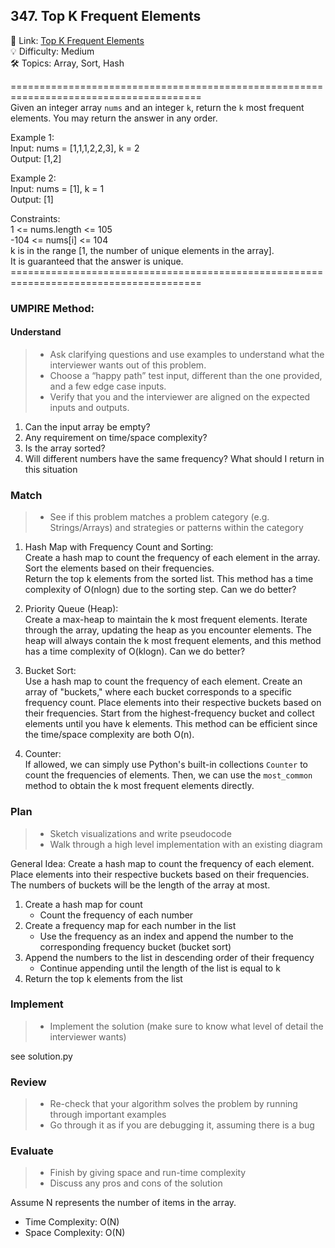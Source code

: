 ## 347. Top K Frequent Elements

🔗 Link: [Top K Frequent Elements](https://leetcode.com/problems/top-k-frequent-elements/description/)<br>
💡 Difficulty: Medium<br>
🛠️ Topics: Array, Sort, Hash<br>

=======================================================================================<br>
Given an integer array `nums` and an integer `k`, return the `k` most frequent elements. You may return the answer in any order.

Example 1:<br>
Input: nums = [1,1,1,2,2,3], k = 2<br>
Output: [1,2]<br>

Example 2:<br>
Input: nums = [1], k = 1<br>
Output: [1]<br>

Constraints:<br>
1 <= nums.length <= 105<br>
-104 <= nums[i] <= 104<br>
k is in the range [1, the number of unique elements in the array].<br>
It is guaranteed that the answer is unique.<br>
=======================================================================================<br>

### UMPIRE Method:

#### Understand

> - Ask clarifying questions and use examples to understand what the interviewer wants out of this problem.
> - Choose a “happy path” test input, different than the one provided, and a few edge case inputs.
> - Verify that you and the interviewer are aligned on the expected inputs and outputs.

1. Can the input array be empty?
2. Any requirement on time/space complexity?
3. Is the array sorted?
4. Will different numbers have the same frequency? What should I return in this situation

### Match

> - See if this problem matches a problem category (e.g. Strings/Arrays) and strategies or patterns within the category

1. Hash Map with Frequency Count and Sorting:<br>
   Create a hash map to count the frequency of each element in the array.
   Sort the elements based on their frequencies.<br>
   Return the top k elements from the sorted list. This method has a time complexity of O(nlogn) due to the sorting step. Can we do better?<br>

2. Priority Queue (Heap):<br>
   Create a max-heap to maintain the k most frequent elements.
   Iterate through the array, updating the heap as you encounter elements.
   The heap will always contain the k most frequent elements, and this method has a time complexity of O(klogn). Can we do better?<br>

3. Bucket Sort:<br>
    Use a hash map to count the frequency of each element.
    Create an array of "buckets," where each bucket corresponds to a specific frequency count.
    Place elements into their respective buckets based on their frequencies.
    Start from the highest-frequency bucket and collect elements until you have k elements. This method can be efficient since the time/space complexity are both O(n).

4. Counter:<br>
    If allowed, we can simply use Python's built-in collections `Counter` to count the frequencies of elements. Then, we can use the `most_common` method to obtain the k most frequent elements directly.

### Plan

> - Sketch visualizations and write pseudocode
> - Walk through a high level implementation with an existing diagram

General Idea: Create a hash map to count the frequency of each element. Place elements into their respective buckets based on their frequencies. The numbers of buckets will be the length of the array at most.

1. Create a hash map for count
    - Count the frequency of each number
2. Create a frequency map for each number in the list
    - Use the frequency as an index and append the number to the corresponding frequency bucket (bucket sort)
3. Append the numbers to the list in descending order of their frequency
    - Continue appending until the length of the list is equal to k
4. Return the top k elements from the list

### Implement

> - Implement the solution (make sure to know what level of detail the interviewer wants)

see solution.py

### Review

> - Re-check that your algorithm solves the problem by running through important examples
> - Go through it as if you are debugging it, assuming there is a bug

### Evaluate

> - Finish by giving space and run-time complexity
> - Discuss any pros and cons of the solution

Assume N represents the number of items in the array.

- Time Complexity: O(N)
- Space Complexity: O(N)
